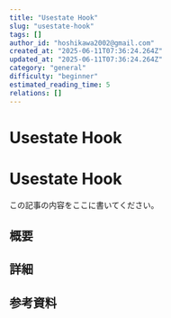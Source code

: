 ```yaml
---
title: "Usestate Hook"
slug: "usestate-hook"
tags: []
author_id: "hoshikawa2002@gmail.com"
created_at: "2025-06-11T07:36:24.264Z"
updated_at: "2025-06-11T07:36:24.264Z"
category: "general"
difficulty: "beginner"
estimated_reading_time: 5
relations: []
---
```


# Usestate Hook

# Usestate Hook

この記事の内容をここに書いてください。

## 概要

## 詳細

## 参考資料
